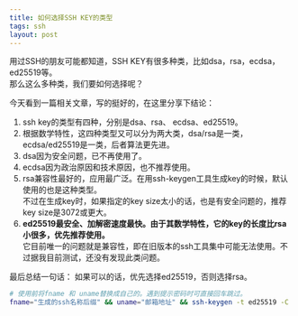 ```yaml
---
title: 如何选择SSH KEY的类型
tags: ssh
layout: post
---
```


用过SSH的朋友可能都知道，SSH KEY有很多种类，比如dsa，rsa，ecdsa，ed25519等。  
那么这么多种类，我们要如何选择呢？

今天看到一篇相关文章，写的挺好的，在这里分享下结论：

1. ssh key的类型有四种，分别是dsa、rsa、 ecdsa、ed25519。
2. 根据数学特性，这四种类型又可以分为两大类，dsa/rsa是一类，ecdsa/ed25519是一类，后者算法更先进。
3. dsa因为安全问题，已不再使用了。
4. ecdsa因为政治原因和技术原因，也不推荐使用。
5. rsa兼容性最好的，应用最广泛。在用ssh-keygen工具生成key的时候，默认使用的也是这种类型。  
   不过在生成key时，如果指定的key size太小的话，也是有安全问题的，推荐key size是3072或更大。
6. **ed25519最安全、加解密速度最快。由于其数学特性，它的key的长度比rsa小很多，优先推荐使用。**  
   它目前唯一的问题就是兼容性，即在旧版本的ssh工具集中可能无法使用。不过据我目前测试，还没有发现此类问题。

最后总结一句话：
如果可以的话，优先选择ed25519，否则选择rsa。
```bash
# 使用前将fname 和 uname替换成自己的。遇到提示密码时可直接回车跳过。
fname="生成的ssh名称后缀" && uname="邮箱地址" && ssh-keygen -t ed25519 -C ${uname} -f ~/.ssh/id_ed25519_${fname} -q
```